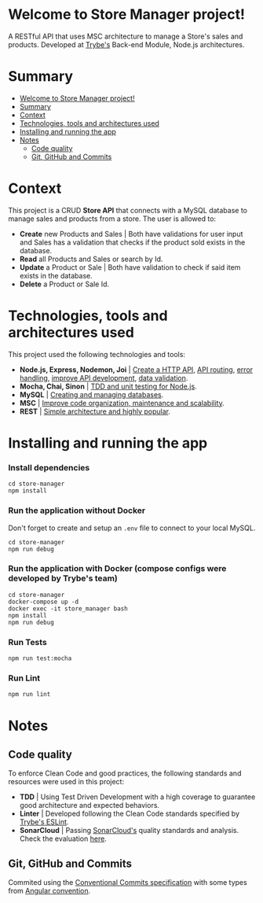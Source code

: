 # Welcome to Store Manager project!
A RESTful API that uses MSC architecture to manage a Store's sales and products. Developed at [Trybe's](https://www.betrybe.com/) Back-end Module, Node.js architectures.


# Summary
- [Welcome to Store Manager project!](#welcome-to-store-manager-project)
- [Summary](#summary)
- [Context](#context)
- [Technologies, tools and architectures used](#technologies-tools-and-architectures-used)
- [Installing and running the app](#installing-and-running-the-app)
- [Notes](#notes)
  - [Code quality](#code-quality)
  - [Git, GitHub and Commits](#git-github-and-commits)


# Context
This project is a CRUD __Store API__ that connects with a MySQL database to manage sales and products from a store. The user is allowed to:
 * __Create__ new Products and Sales | Both have validations for user input and Sales has a validation that checks if the product sold exists in the database.
 * __Read__ all Products and Sales or search by Id.
 * __Update__ a Product or Sale | Both have validation to check if said item exists in the database.
 * __Delete__ a Product or Sale Id.


# Technologies, tools and architectures used
This project used the following technologies and tools:
  * __Node.js, Express, Nodemon, Joi__ | [Create a HTTP API](http://expressjs.com/), [API routing](https://expressjs.com/en/guide/routing.html), [error handling](https://www.npmjs.com/package/express-async-errors), [improve API development](https://www.npmjs.com/package/nodemon), [data validation](https://joi.dev/api/?v=17.6.0).
  * __Mocha, Chai, Sinon__ | [TDD and unit testing for Node.js](https://mochajs.org/).
  * __MySQL__ | [Creating and managing databases](https://www.mysqltutorial.org/).
  * __MSC__ | [Improve code organization, maintenance and scalability](https://martinfowler.com/architecture/).
  * __REST__ | [Simple architecture and highly popular](https://restfulapi.net/).

# Installing and running the app
### Install dependencies
```
cd store-manager
npm install
```
### Run the application without Docker
Don't forget to create and setup an `.env` file to connect to your local MySQL.

```
cd store-manager
npm run debug
```

### Run the application with Docker (compose configs were developed by Trybe's team)
```
cd store-manager
docker-compose up -d
docker exec -it store_manager bash
npm install
npm run debug
```

### Run Tests
```
npm run test:mocha
```

### Run Lint
```
npm run lint
```

# Notes
## Code quality
To enforce Clean Code and good practices, the following standards and resources were used in this project:
* __TDD__ | Using Test Driven Development with a high coverage to guarantee good architecture and expected behaviors.
* __Linter__ | Developed following the Clean Code standards specified by [Trybe's ESLint](https://github.com/betrybe/eslint-config-trybe).
* __SonarCloud__ | Passing [SonarCloud's](https://sonarcloud.io/) quality standards and analysis. Check the evaluation [here](https://sonarcloud.io/project/overview?id=ibrahimborba_store-manager).
## Git, GitHub and Commits
Commited using the [Conventional Commits specification](https://www.conventionalcommits.org/en/v1.0.0/) with some types from [Angular convention](https://github.com/angular/angular/blob/22b96b9/CONTRIBUTING.md#-commit-message-guidelines).

